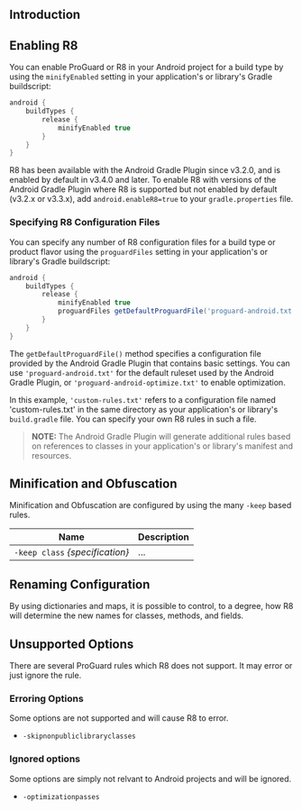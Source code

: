 ## Introduction

## Enabling R8

You can enable ProGuard or R8 in your Android project for a build type by using the `minifyEnabled` setting in your application's or library's Gradle buildscript:

```gradle
android {
    buildTypes {
        release {
            minifyEnabled true
        } 
    } 
}
```

R8 has been available with the Android Gradle Plugin since v3.2.0, and is enabled by default in v3.4.0 and later.
To enable R8 with versions of the Android Gradle Plugin where R8 is supported but not enabled by default (v3.2.x or v3.3.x), add `android.enableR8=true` to your `gradle.properties` file.

### Specifying R8 Configuration Files

You can specify any number of R8 configuration files for a build type or product flavor using the `proguardFiles` setting in your application's or library's Gradle buildscript:

```gradle
android {
    buildTypes {
        release {
            minifyEnabled true
            proguardFiles getDefaultProguardFile('proguard-android.txt'), 'custom-rules.txt' 
        } 
    }
}
```

The `getDefaultProguardFile()` method specifies a configuration file provided by the Android Gradle Plugin that contains basic settings.
You can use `'proguard-android.txt'` for the default ruleset used by the Android Gradle Plugin, or `'proguard-android-optimize.txt'` to enable optimization.

In this example, `'custom-rules.txt'` refers to a configuration file named 'custom-rules.txt' in the same directory as your application's or library's `build.gradle` file.
You can specify your own R8 rules in such a file.

>**NOTE:** The Android Gradle Plugin will generate additional rules based on references to classes in your application's or library's manifest and resources.

## Minification and Obfuscation

Minification and Obfuscation are configured by using the many  `-keep` based rules.

|                       Name               |        Description                                 |
|------------------------------------------|----------------------------------------------------|
| `-keep class` *{specification}*          | ...                                                |

## Renaming Configuration

By using dictionaries and maps, it is possible to control, to a degree, how R8 will determine the new names for classes, methods, and fields.

## Unsupported Options

There are several ProGuard rules which R8 does not support.  It may error or just ignore the rule.

### Erroring Options

Some options are not supported and will cause R8 to error. 

* `-skipnonpubliclibraryclasses`


### Ignored options

Some options are simply not relvant to Android projects and will be ignored.

* `-optimizationpasses`



